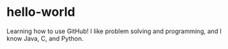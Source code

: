 # hello-world
Learning how to use GitHub! I like problem solving and programming, and I know Java, C, and Python.
